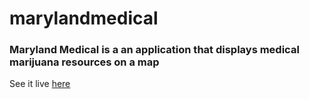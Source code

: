 # marylandmedical
### Maryland Medical is a an application that displays medical marijuana resources on a map

See it live [here](https://medicalinmd.netlify.com)
